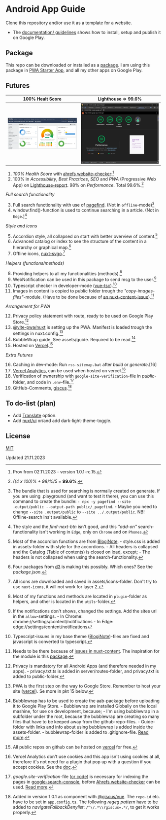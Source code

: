 # Android App Guide
Clone this repository and/or use it as a template for a website.
- The [documentation/ guidelines](https://android-app-guide.vercel.app) shows how to install, setup and publish it on Google Play.

## Package
This repo can be downloaded or installed as a [package](https://github.com/lovkyndig?tab=packages&repo_name=android-app-guide). I am using this package in [PWA Starter App](https://github.com/lovkyndig/pwa-starter-app), and all my other apps on Google Play.

## Futures
| 100% Healt Score | Lighthouse => 99.6% |
| --- | --- |
|![](https://raw.githubusercontent.com/lovkyndig/android-app-guide/main/public/img/webp/ahrefs-website-checker.webp) |![](https://raw.githubusercontent.com/lovkyndig/android-app-guide/main/public/img/webp/lighthouse-report.webp)|  

1. _100% Health Score_ with [ahrefs website-checker](https://ahrefs.com/website-checker):[^1]
2. 100% in _Accessibility_, _Best Practices_, _SEO_ and _PWA_ (Progressive Web App) on [Lighthouse-report](https://pagespeed.web.dev/). 98% on _Performance_. Total 99.6%.[^2]

_Full search functionality_  

3. Full search functionality with use of [pagefind](https://pagefind.app/). (Not in `offline`-mode)[^3]  
4. window.find()-function is used to continue searching in a article. (Not in `Edge`.)[^4]

_Style and icons_  

5. Accordion style, all collapsed on start with better overview of content.[^5]  
6. Advanced catalog or index to see the structure of the content in a hierarchy or graphical map.[^6]  
7. Offline icons, [nuxt-svgo](https://www.npmjs.com/package/nuxt-svgo).[^7]

_Helpers (functions/methods)_  

8. Providing helpers to all my functionalities (methods).[^8]  
9. WebNotification can be used in this package to send msg to the user.[^9]  
10. Typescript checker in developer-mode ([vue-tsc](https://www.npmjs.com/package/vue-tsc)).[^10]  
11. Images in content is copied to public folder trough the _"copy-images-files"_-module. (Have to be done because of [an nuxt-content-issue](https://github.com/nuxt/content/issues/106#issuecomment-1002820342)).[^11]

_Arrangement for PWA_  

12. Privacy policy statement with route, ready to be used on Google Play Store.[^12]  
13. [@vite-pwa/nuxt](https://www.npmjs.com/package/@vite-pwa/nuxt) is setting up the PWA. Manifest is loaded trough the settings in nuxt.config.[^13]  
14. BubbleWrap guide. See assets/guide. Required to be read.[^14]  
15. Hosted on [Vercel](https://vercel.com/docs/deployments/git/vercel-for-github).[^15]

_Extra Futures_  

16. Caching in dev-mode: Run `rss-sitemap.bat` after _build_ or _generate_.[16]
17. [Vercel Analytics](https://vercel.com/analytics), can be used when hosted on vercel.[^17]  
18. Verification of ownership with `google-site-verification`-file in _public_-folder, and code in `.env`-file.[^18]
19. GitHub-Comments, [giscus](https://giscus.app).[^19]

## To do-list (plan)
- Add [Translate](https://www.npmjs.com/package/@google-translate-select/vue3) option.
- Add [nuxt/ui](https://www.npmjs.com/package/@nuxt/ui) or/and add dark-light-theme-toggle.

## License
[MIT](./LICENSE)

[^1]: Prov from 02.11.2023 - version 1.0.1-rc.15.
[^2]: _((4 x 100)% + 98)%/5_ = **99.6%**.
[^3]: The bundle that is used for searching is normally created on generate. If you are using .playground (and want to test it there), you can use this command to create the bundle: `- npx -y pagefind --site .output/public --output-path public/_pagefind`. - Maybe you need to change `--site .output/public` to `--site ../.output/public`. NB! Offline-search ins't available.
[^4]: The style and the _find-next-btn_ isn't good, and this _"add-on"_ search-functionality isn't working in `Edge`, only on `Chrome` and on `Phones`.
[^5]: Most of the accordion functions are from [BlogiNote](https://github.com/Benbinbin/BlogiNote). - style.css is added in assets-folder with style for the accordions. - All headers is collapsed and the Catalog (Table of contents) is closed on load, except; - The headers is not collapsed when using the search-functionality.
[^6]: Four packages from [d3](https://github.com/d3) is making this possibly. Which ones? See the _package.json_.
[^7]: All icons are downloaded and saved in assets/icons-folder. Don't try to use `nuxt-icons`, it will not work for layer 2.
[^8]: Most of my functions and methods are located in `plugin`-folder as helpers, and other is located in the `utils`-folder.
[^9]: If the notifications don't shows, changed the settings. Add the sites url in the `allow`-settings. - In Chrome: chrome://settings/content/notifications - In Edge: edge://settings/content/notifications
[^10]: Typescript-issues in my base theme ([BlogiNote](https://github.com/Benbinbin/BlogiNote))-files are fixed and javascript is converted to typescript.
[^11]: Needs to be there because of [issues in nuxt-content](). The inspiration for the module is this [package](https://www.npmjs.com/package/bloginote-copy-files-module).
[^12]: Privacy is mandatory for all Android Apps (and therefore needed in my apps). - privacy.txt.ts is added in server/routes-folder, and privacy.txt is added to public-folder.
[^13]: PWA is the first step on the way to Google Store. Remember to host your site ([vercel](https://vercel.com/docs/deployments/git/vercel-for-github)). Se more in pkt 15 below.
[^14]: Bubblewrap has to be used to create the aab-package before uploading it to Google Play Store. - Bubblewrap are installed Globally on the local mashine, for use on development, because; - I'm using bubblewrap in a subfolder under the root, because the bubblewrap are creating so many files that have to be keeped away from the github-repo-files. - Guide-folder with links and info about using bubblewrap is added inside the assets-folder. - bubblewrap-folder is added to .gitignore-file. [Read more](https://android-app-guide.vercel.app/article/create-and-upload/create-app/bubblewrap).
[^15]: All public repos on github can be hosted on [vercel](https://vercel.com/docs/deployments/git/vercel-for-github) for free.
[^16]: The `bat`-file is copying the _dev_-files to _public_-folder (and then it's working). To run _bat_-files in **Git-Bash** write `./rss-sitemap.bat` + enter. 
[^17]: Vercel Analytics don't use cookies and this app isn't using cookies at all, therefore it's not need for a plugin that pop up with a question if you accept cookies. See the [doc](https://android-app-guide.vercel.app/article/setup-and-deploy/deploy/verification-and-analytics).
[^18]: _google.site-verification_-file ([or code](https://android-app-guide.vercel.app/article/setup-and-deploy/deploy/verification-and-analytics)) is necessary for indexing the pages in [google-search-console](https://search.google.com/search-console/about), before [Ahrefs website-checker](https://ahrefs.com/website-checker) can be used. [Read more](https://android-app-guide.vercel.app/article/setup-and-deploy/deploy/verification-and-analytics).
[^19]: Added in version 1.0.1 as component with [@giscus/vue](https://github.com/giscus/giscus-component/tree/main). The `repo-id` etc. have to be set in `app.config.ts`. The following _regeg pattern_ have to be added to _navigateFallbackDenylist_: `/^\/.*\\?giscus=.*/`, to get it works properly.

Updated 21.11.2023